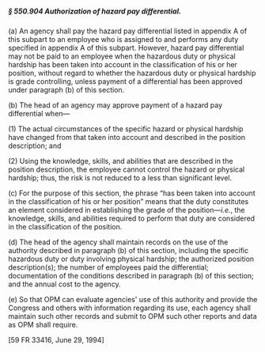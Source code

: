##### § 550.904 Authorization of hazard pay differential. #####

(a) An agency shall pay the hazard pay differential listed in appendix A of this subpart to an employee who is assigned to and performs any duty specified in appendix A of this subpart. However, hazard pay differential may not be paid to an employee when the hazardous duty or physical hardship has been taken into account in the classification of his or her position, without regard to whether the hazardous duty or physical hardship is grade controlling, unless payment of a differential has been approved under paragraph (b) of this section.

(b) The head of an agency may approve payment of a hazard pay differential when—

(1) The actual circumstances of the specific hazard or physical hardship have changed from that taken into account and described in the position description; and

(2) Using the knowledge, skills, and abilities that are described in the position description, the employee cannot control the hazard or physical hardship; thus, the risk is not reduced to a less than significant level.

(c) For the purpose of this section, the phrase “has been taken into account in the classification of his or her position” means that the duty constitutes an element considered in establishing the grade of the position—*i.e.*, the knowledge, skills, and abilities required to perform that duty are considered in the classification of the position.

(d) The head of the agency shall maintain records on the use of the authority described in paragraph (b) of this section, including the specific hazardous duty or duty involving physical hardship; the authorized position description(s); the number of employees paid the differential; documentation of the conditions described in paragraph (b) of this section; and the annual cost to the agency.

(e) So that OPM can evaluate agencies' use of this authority and provide the Congress and others with information regarding its use, each agency shall maintain such other records and submit to OPM such other reports and data as OPM shall require.

[59 FR 33416, June 29, 1994]